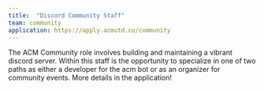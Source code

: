```yaml
---
title:  "Discord Community Staff"
team: community
application: https://apply.acmutd.co/community
---
```

The ACM Community role involves building and maintaining a vibrant discord server. Within this staff is the opportunity to specialize in one of two paths as either a developer for the acm bot or as an organizer for community events. More details in the application!